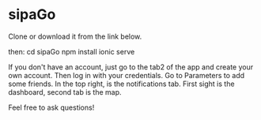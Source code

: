 # sipaGo

Clone or download it from the link below.

then:
  cd sipaGo
  npm install
  ionic serve
  
 
 If you don't have an account, just go to the tab2 of the app and create your own account.
 Then log in with your credentials.
 Go to Parameters to add some friends.
 In the top right, is the notifications tab.
 First sight is the dashboard, second tab is the map.
 
 Feel free to ask questions!
